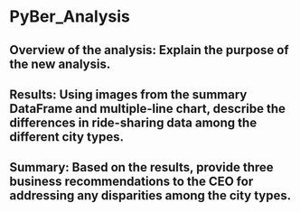 # PyBer_Analysis

## Overview of the analysis: Explain the purpose of the new analysis.


## Results: Using images from the summary DataFrame and multiple-line chart, describe the differences in ride-sharing data among the different city types.



## Summary: Based on the results, provide three business recommendations to the CEO for addressing any disparities among the city types.
